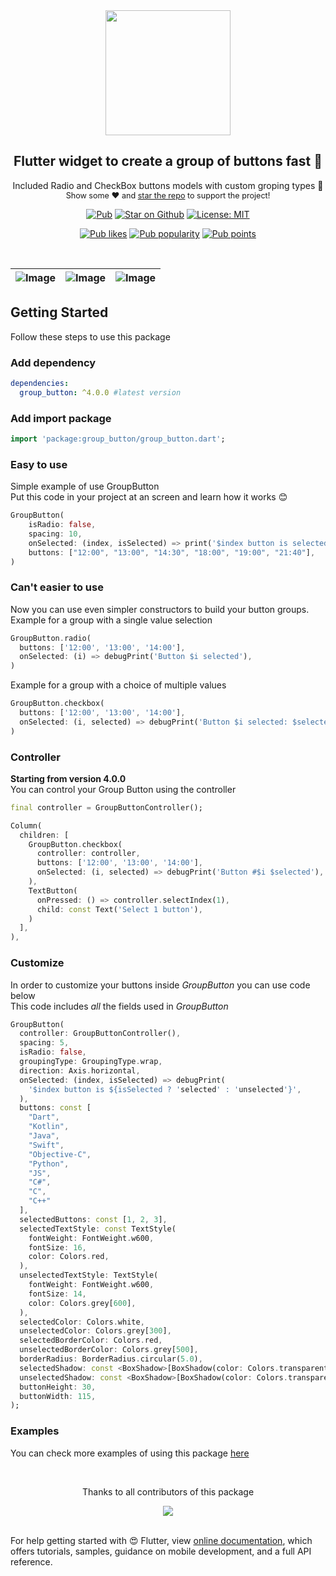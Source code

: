 <div align="center">
  <img src="https://github.com/Frezyx/group_button/blob/master/example/rep_files/l.png?raw=true" width="200px">
</div>

<h2 align="center"> Flutter widget to create a group of buttons fast 🚀 </h2>

<p align="center">
Included Radio and CheckBox buttons models with custom groping types 🤤
   <br>
   <span style="font-size: 0.9em"> Show some ❤️ and <a href="https://github.com/Frezyx/group_button">star the repo</a> to support the project! </span>
</p>

<p align="center">
  <a href="https://pub.dev/packages/group_button"><img src="https://img.shields.io/pub/v/group_button.svg" alt="Pub"></a>
  <a href="https://github.com/Frezyx/group_button"><img src="https://img.shields.io/github/stars/Frezyx/group_button.svg?style=flat&logo=github&label=stars" alt="Star on Github"></a>
  <a href="https://opensource.org/licenses/MIT"><img src="https://img.shields.io/badge/license-MIT-blue.svg" alt="License: MIT"></a>

</p>
<p align="center">
  <a href="https://pub.dev/packages/group_button/score"><img src="https://badges.bar/group_button/likes" alt="Pub likes"></a>
  <a href="https://pub.dev/packages/group_button/score"><img src="https://badges.bar/group_button/popularity" alt="Pub popularity"></a>
  <a href="https://pub.dev/packages/group_button/score"><img src="https://badges.bar/group_button/pub%20points" alt="Pub points"></a>
</p>

<br>

| ![Image](https://github.com/Frezyx/group_button/blob/master/example/rep_files/example_v4.gif?raw=true) | ![Image](https://github.com/Frezyx/group_button/blob/master/example/rep_files/styled_example_v4.gif?raw=true) | ![Image](https://github.com/Frezyx/group_button/blob/master/example/rep_files/extended_example_v4.gif?raw=true) | 
| :------------: | :------------: | :------------: |

## Getting Started
Follow these steps to use this package

### Add dependency

```yaml
dependencies:
  group_button: ^4.0.0 #latest version
```

### Add import package

```dart
import 'package:group_button/group_button.dart';
```

### Easy to use
Simple example of use GroupButton<br>
Put this code in your project at an screen and learn how it works 😊

```dart
GroupButton(
    isRadio: false,
    spacing: 10,
    onSelected: (index, isSelected) => print('$index button is selected'),
    buttons: ["12:00", "13:00", "14:30", "18:00", "19:00", "21:40"],
)
```

### Can't easier to use
Now you can use even simpler constructors to build your button groups. <br>
Example for a group with a single value selection
```dart
GroupButton.radio(
  buttons: ['12:00', '13:00', '14:00'],
  onSelected: (i) => debugPrint('Button $i selected'),
)
```

Example for a group with a choice of multiple values
```dart
GroupButton.checkbox(
  buttons: ['12:00', '13:00', '14:00'],
  onSelected: (i, selected) => debugPrint('Button $i selected: $selected'),
)
```

### Controller
**Starting from version 4.0.0** <br>
You can control your Group Button using the controller

```dart
final controller = GroupButtonController();

Column(
  children: [
    GroupButton.checkbox(
      controller: controller,
      buttons: ['12:00', '13:00', '14:00'],
      onSelected: (i, selected) => debugPrint('Button #$i $selected'),
    ),
    TextButton(
      onPressed: () => controller.selectIndex(1),
      child: const Text('Select 1 button'),
    )
  ],
),
```

### Customize
In order to customize your buttons inside *GroupButton* you can use code below</br>
This code includes *all* the fields used in *GroupButton*

```dart
GroupButton(
  controller: GroupButtonController(),
  spacing: 5,
  isRadio: false,
  groupingType: GroupingType.wrap,
  direction: Axis.horizontal,
  onSelected: (index, isSelected) => debugPrint(
    '$index button is ${isSelected ? 'selected' : 'unselected'}',
  ),
  buttons: const [
    "Dart",
    "Kotlin",
    "Java",
    "Swift",
    "Objective-C",
    "Python",
    "JS",
    "C#",
    "C",
    "C++"
  ],
  selectedButtons: const [1, 2, 3],
  selectedTextStyle: const TextStyle(
    fontWeight: FontWeight.w600,
    fontSize: 16,
    color: Colors.red,
  ),
  unselectedTextStyle: TextStyle(
    fontWeight: FontWeight.w600,
    fontSize: 14,
    color: Colors.grey[600],
  ),
  selectedColor: Colors.white,
  unselectedColor: Colors.grey[300],
  selectedBorderColor: Colors.red,
  unselectedBorderColor: Colors.grey[500],
  borderRadius: BorderRadius.circular(5.0),
  selectedShadow: const <BoxShadow>[BoxShadow(color: Colors.transparent)],
  unselectedShadow: const <BoxShadow>[BoxShadow(color: Colors.transparent)],
  buttonHeight: 30,
  buttonWidth: 115,
);
```

### Examples

You can check more examples of using this package [here](example/lib)

<br>
<div align="center" >
  <p>Thanks to all contributors of this package</p>
  <a href="https://github.com/Frezyx/group_button/graphs/contributors">
    <img src="https://contrib.rocks/image?repo=Frezyx/group_button" />
  </a>
</div>
<br>

For help getting started with 😍 Flutter, view
[online documentation](https://flutter.dev/docs), which offers tutorials, 
samples, guidance on mobile development, and a full API reference.


